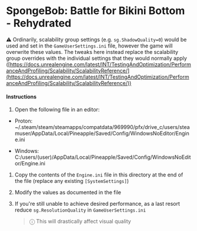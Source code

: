 # SpongeBob: Battle for Bikini Bottom - Rehydrated

⚠ Ordinarily, scalability group settings (e.g. `sg.ShadowQuality=0`) would be used and set in the `GameUserSettings.ini` file, however the game will overwrite these values. The tweaks here instead replace the scalability group overrides with the individual settings that they would normally apply ([https://docs.unrealengine.com/latest/INT/TestingAndOptimization/PerformanceAndProfiling/Scalability/ScalabilityReference/](https://docs.unrealengine.com/latest/INT/TestingAndOptimization/PerformanceAndProfiling/Scalability/ScalabilityReference/))

#### Instructions

1. Open the following file in an editor:

- Proton: ~/.steam/steam/steamapps/compatdata/969990/pfx/drive_c/users/steamuser/AppData/Local/Pineapple/Saved/Config/WindowsNoEditor/Engine.ini

- Windows: C:/users/(user)/AppData/Local/Pineapple/Saved/Config/WindowsNoEditor/Engine.ini

1. Copy the contents of the `Engine.ini` file in this directory at the end of the file (replace any existing `[SystemSettings]`)

1. Modify the values as documented in the file

1. If you're still unable to achieve desired performance, as a last resort reduce `sg.ResolutionQuality` in `GameUserSettings.ini`

   > ⓘ This will drastically affect visual quality
